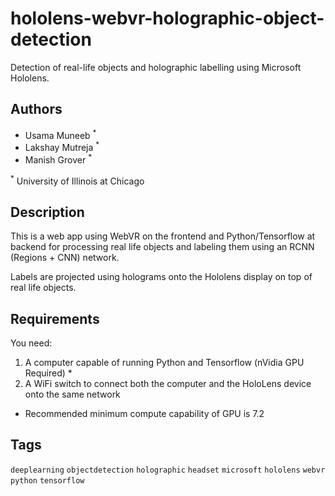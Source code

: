 # hololens-webvr-holographic-object-detection
Detection of real-life objects and holographic labelling using Microsoft Hololens.

## Authors

* Usama Muneeb <sup>*</sup>
* Lakshay Mutreja <sup>*</sup>
* Manish Grover <sup>*</sup>

<sup>*</sup> University of Illinois at Chicago

## Description

This is a web app using WebVR on the frontend and Python/Tensorflow at backend for processing real life objects and labeling them using an RCNN (Regions + CNN) network.

Labels are projected using holograms onto the Hololens display on top of real life objects.

## Requirements

You need:

1. A computer capable of running Python and Tensorflow (nVidia GPU Required) *
2. A WiFi switch to connect both the computer and the HoloLens device onto the same network

* Recommended minimum compute capability of GPU is 7.2

## Tags

`deeplearning` `objectdetection` `holographic` `headset` `microsoft` `hololens` `webvr` `python` `tensorflow`
